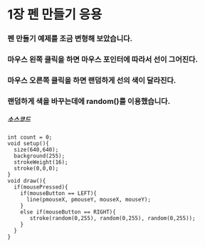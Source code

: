 # 1장 펜 만들기 응용

### 펜 만들기 예제를 조금 변형해 보았습니다.

### 마우스 왼쪽 클릭을 하면 마우스 포인터에 따라서 선이 그어진다.

### 마우스 오른쪽 클릭을 하면 랜덤하게 선의 색이 달라진다.

### 랜덤하게 색을 바꾸는데에 random()를 이용했습니다.

##### 소스코드
```
int count = 0;
void setup(){
  size(640,640);
  background(255);
  strokeWeight(16);
  stroke(0,0,0);
}
void draw(){
  if(mousePressed){
    if(mouseButton == LEFT){
      line(pmouseX, pmouseY, mouseX, mouseY);
    }
    else if(mouseButton == RIGHT){
       stroke(random(0,255), random(0,255), random(0,255));
    }
  }
}
```
